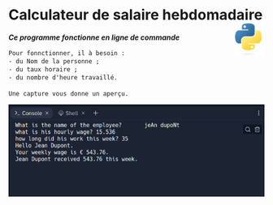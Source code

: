 
# Calculateur de salaire hebdomadaire <img align="right" src="../src/images/Python-logo-notext.svg" alt="Python" title="Phthon" widht="auto" height="64px">



***Ce programme fonctionne en ligne de commande***
```
Pour fonnctionner, il à besoin :
- du Nom de la personne ;
- du taux horaire ;
- du nombre d'heure travaillé.

Une capture vous donne un aperçu.
```

![Capture](../src/screenshots/calculateurDeSalaireHebdomadaire.png)